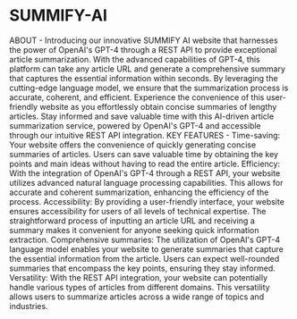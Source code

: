 # SUMMIFY-AI
ABOUT -
Introducing our innovative SUMMIFY AI website that harnesses the power of OpenAI's GPT-4 through a REST API to provide exceptional article summarization. With the advanced capabilities of GPT-4, this platform can take any article URL and generate a comprehensive summary that captures the essential information within seconds. By leveraging the cutting-edge language model, we ensure that the summarization process is accurate, coherent, and efficient. Experience the convenience of this user-friendly website as you effortlessly obtain concise summaries of lengthy articles. Stay informed and save valuable time with this AI-driven article summarization service, powered by OpenAI's GPT-4 and accessible through our intuitive REST API integration.
KEY FEATURES - 
Time-saving: Your website offers the convenience of quickly generating concise summaries of articles. Users can save valuable time by obtaining the key points and main ideas without having to read the entire article.
Efficiency: With the integration of OpenAI's GPT-4 through a REST API, your website utilizes advanced natural language processing capabilities. This allows for accurate and coherent summarization, enhancing the efficiency of the process.
Accessibility: By providing a user-friendly interface, your website ensures accessibility for users of all levels of technical expertise. The straightforward process of inputting an article URL and receiving a summary makes it convenient for anyone seeking quick information extraction.
Comprehensive summaries: The utilization of OpenAI's GPT-4 language model enables your website to generate summaries that capture the essential information from the article. Users can expect well-rounded summaries that encompass the key points, ensuring they stay informed.
Versatility: With the REST API integration, your website can potentially handle various types of articles from different domains. This versatility allows users to summarize articles across a wide range of topics and industries.
